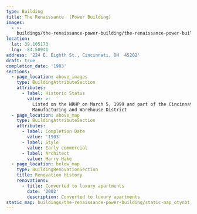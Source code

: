 ```yaml
---
type: Building
title: The Renaissance  (Power Building)
images:
  - >-
    buildings/the-renaissance-power-building/the-renaissance-power-building-0_y2lhi2
location:
  lat: 39.105173
  lng: -84.50941
address: '224 E. Eighth St., Cincinnati, OH  45202'
draft: true
completion_date: '1903'
sections:
  - page_location: above_images
    type: BuildingAttributeSection
    attributes:
      - label: Historic Status
        value: >-
          Listed on the NRHP on March 5, 1999 and part of the Cincinnati East
          Manufacturing and Warehouse District
  - page_location: above_map
    type: BuildingAttributeSection
    attributes:
      - label: Completion Date
        value: '1903'
      - label: Style
        value: Early commercial
      - label: Architect
        value: Harry Hake
  - page_location: below_map
    type: BuildingRenovationSection
    title: Renovation History
    renovations:
      - title: Converted to luxury apartments
        date: '2002'
        description: Converted to luxury apartments
static_map: buildings/the-renaissance-power-building/static-map_otynbt
---
```

